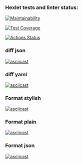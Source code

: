 ### Hexlet tests and linter status:
[![Maintainability](https://api.codeclimate.com/v1/badges/8e37176a227070261dcc/maintainability)](https://codeclimate.com/github/EvgeniyPy/python-project-50/maintainability)




[![Test Coverage](https://api.codeclimate.com/v1/badges/8e37176a227070261dcc/test_coverage)](https://codeclimate.com/github/EvgeniyPy/python-project-50/test_coverage)

[![Actions Status](https://github.com/EvgeniyPy/python-project-50/workflows/hexlet-check/badge.svg)](https://github.com/EvgeniyPy/python-project-50/actions)


### diff json
[![asciicast](https://asciinema.org/a/C35EwmO2RzgCN9KdV0C65Qxwb.svg)](https://asciinema.org/a/C35EwmO2RzgCN9KdV0C65Qxwb)

### diff yaml
[![asciicast](https://asciinema.org/a/l2E97DKpjnN7vs6dtMlmTodnP.svg)](https://asciinema.org/a/l2E97DKpjnN7vs6dtMlmTodnP)

### Format stylish
[![asciicast](https://asciinema.org/a/uVf2vmwms8aLZtLTNO9TRb5FW.svg)](https://asciinema.org/a/uVf2vmwms8aLZtLTNO9TRb5FW)

### Format plain
[![asciicast](https://asciinema.org/a/G0MefoFjl2SyQp4uCEuVinFY6.svg)](https://asciinema.org/a/G0MefoFjl2SyQp4uCEuVinFY6)

###  Format json
[![asciicast](https://asciinema.org/a/izqWc2g22CCoqqxOWNQIeU4rM.svg)](https://asciinema.org/a/izqWc2g22CCoqqxOWNQIeU4rM)